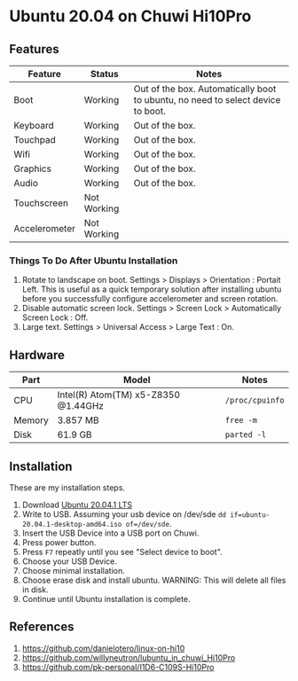 # Ubuntu 20.04 on Chuwi Hi10Pro

## Features

| Feature | Status | Notes |
|-|-|-|
| Boot | Working | Out of the box. Automatically boot to ubuntu, no need to select device to boot. |
| Keyboard | Working | Out of the box. |
| Touchpad | Working | Out of the box. |
| Wifi | Working | Out of the box. |
| Graphics | Working | Out of the box. |
| Audio | Working | Out of the box. |
| Touchscreen | Not Working | |
| Accelerometer | Not Working | |

### Things To Do After Ubuntu Installation

 1. Rotate to landscape on boot. Settings > Displays > Orientation : Portait Left. This is useful as a quick temporary solution after installing ubuntu before you successfully configure accelerometer and screen rotation.
 2. Disable automatic screen lock. Settings > Screen Lock > Automatically  Screen Lock : Off.
 3. Large text. Settings > Universal Access > Large Text : On.

## Hardware

| Part | Model | Notes |
|-|-|-|
| CPU | Intel(R) Atom(TM) x5-Z8350 @1.44GHz | `/proc/cpuinfo` |
| Memory | 3.857 MB | `free -m` |
| Disk | 61.9 GB | `parted -l` |

## Installation

These are my installation steps.

 1. Download [Ubuntu 20.04.1 LTS](https://releases.ubuntu.com/20.04.1/ubuntu-20.04.1-desktop-amd64.iso)
 2. Write to USB. Assuming your usb device on /dev/sde `dd if=ubuntu-20.04.1-desktop-amd64.iso of=/dev/sde`.
 3. Insert the USB Device into a USB port on Chuwi.
 4. Press power button.
 5. Press `F7` repeatly until you see "Select device to boot".
 6. Choose your USB Device.
 7. Choose minimal installation.
 8. Choose erase disk and install ubuntu. WARNING: This will delete all files in disk.
 9. Continue until Ubuntu installation is complete.

## References
 
 1. https://github.com/danielotero/linux-on-hi10
 2. https://github.com/willyneutron/lubuntu_in_chuwi_Hi10Pro
 3. https://github.com/pk-personal/I1D6-C109S-Hi10Pro
 
